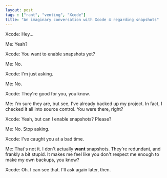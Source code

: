 ```yaml
---
layout: post
tags : ["rant", "venting", "Xcode"]
title: "An imaginary conversation with Xcode 4 regarding snapshots"
---
```

Xcode: Hey…

Me: Yeah?

Xcode: You want to enable snapshots yet?

Me: No.

Xcode: I'm just asking.

Me: No.

Xcode: They're good for you, you know.

Me: I'm sure they are, but see, I've already backed up my project. In fact, I checked it all into source control. You were there, right?

Xcode: Yeah, but can I enable snapshots? Please?

Me: No. Stop asking.

Xcode: I've caught you at a bad time.

Me: That's not it. I don't actually **want** snapshots. They're redundant, and frankly a bit stupid. It makes me feel like you don't respect me enough to make my own backups, you know?

Xcode: Oh. I can see that. I'll ask again later, then.
